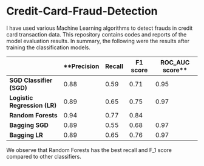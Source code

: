 # Credit-Card-Fraud-Detection

I have used various Machine Learning algorithms to detect frauds in credit card transaction data. This repository contains codes and reports of the model evaluation results. In summary, the following were the results after training the classification models.

| |**Precision | Recall | F1 score | ROC_AUC score** |
|---|---|---|---|---|
| **SGD Classifier (SGD)** | 0.88 | 0.59 | 0.71 | 0.95 |
| **Logistic Regression (LR)** | 0.89 | 0.65 | 0.75 | 0.97 |
| **Random Forests** | 0.94 | 0.77 | 0.84 |  |
| **Bagging SGD** | 0.89 | 0.55 | 0.68 | 0.97 |
| **Bagging LR** | 0.89 | 0.65 | 0.76 | 0.97 |

We observe that Random Forests has the best recall and F_1 score compared to other classifiers.
